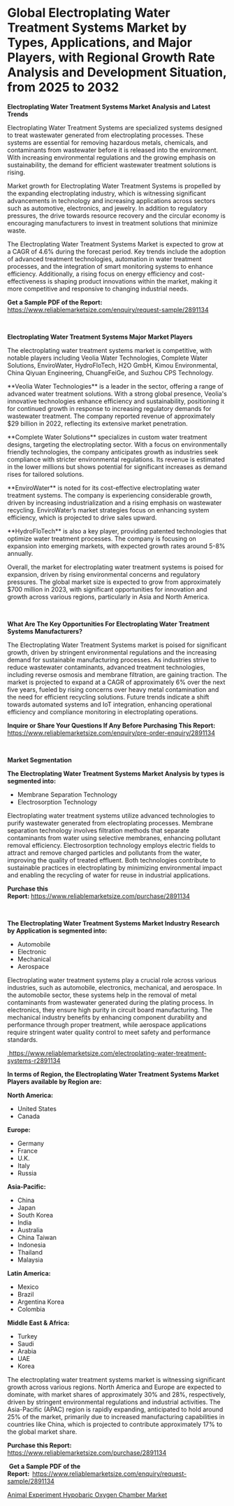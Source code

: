 <p><h1>Global Electroplating Water Treatment Systems Market by Types, Applications, and Major Players, with Regional Growth Rate Analysis and Development Situation, from 2025 to 2032</h1></p><p><strong>Electroplating Water Treatment Systems Market Analysis and Latest Trends</strong></p>
<p><p>Electroplating Water Treatment Systems are specialized systems designed to treat wastewater generated from electroplating processes. These systems are essential for removing hazardous metals, chemicals, and contaminants from wastewater before it is released into the environment. With increasing environmental regulations and the growing emphasis on sustainability, the demand for efficient wastewater treatment solutions is rising.</p><p>Market growth for Electroplating Water Treatment Systems is propelled by the expanding electroplating industry, which is witnessing significant advancements in technology and increasing applications across sectors such as automotive, electronics, and jewelry. In addition to regulatory pressures, the drive towards resource recovery and the circular economy is encouraging manufacturers to invest in treatment solutions that minimize waste.</p><p>The Electroplating Water Treatment Systems Market is expected to grow at a CAGR of 4.6% during the forecast period. Key trends include the adoption of advanced treatment technologies, automation in water treatment processes, and the integration of smart monitoring systems to enhance efficiency. Additionally, a rising focus on energy efficiency and cost-effectiveness is shaping product innovations within the market, making it more competitive and responsive to changing industrial needs.</p></p>
<p><strong>Get a Sample PDF of the Report:&nbsp;</strong> <a href="https://www.reliablemarketsize.com/enquiry/request-sample/2891134?utm_campaign=2478&utm_medium=2&utm_source=Github&utm_content=ia&utm_term=14032025&utm_id=electroplating-water-treatment-systems">https://www.reliablemarketsize.com/enquiry/request-sample/2891134</a></p>
<p>&nbsp;</p>
<p><strong>Electroplating Water Treatment Systems Major Market Players</strong></p>
<p><p>The electroplating water treatment systems market is competitive, with notable players including Veolia Water Technologies, Complete Water Solutions, EnviroWater, HydroFloTech, H2O GmbH, Kimou Environmental, China Qiyuan Engineering, ChuangFeiGe, and Suzhou CPS Technology.</p><p>**Veolia Water Technologies** is a leader in the sector, offering a range of advanced water treatment solutions. With a strong global presence, Veolia's innovative technologies enhance efficiency and sustainability, positioning it for continued growth in response to increasing regulatory demands for wastewater treatment. The company reported revenue of approximately $29 billion in 2022, reflecting its extensive market penetration.</p><p>**Complete Water Solutions** specializes in custom water treatment designs, targeting the electroplating sector. With a focus on environmentally friendly technologies, the company anticipates growth as industries seek compliance with stricter environmental regulations. Its revenue is estimated in the lower millions but shows potential for significant increases as demand rises for tailored solutions.</p><p>**EnviroWater** is noted for its cost-effective electroplating water treatment systems. The company is experiencing considerable growth, driven by increasing industrialization and a rising emphasis on wastewater recycling. EnviroWater’s market strategies focus on enhancing system efficiency, which is projected to drive sales upward.</p><p>**HydroFloTech** is also a key player, providing patented technologies that optimize water treatment processes. The company is focusing on expansion into emerging markets, with expected growth rates around 5-8% annually. </p><p>Overall, the market for electroplating water treatment systems is poised for expansion, driven by rising environmental concerns and regulatory pressures. The global market size is expected to grow from approximately $700 million in 2023, with significant opportunities for innovation and growth across various regions, particularly in Asia and North America.</p></p>
<p>&nbsp;</p>
<p><strong>What Are The Key Opportunities For Electroplating Water Treatment Systems Manufacturers?</strong></p>
<p><p>The Electroplating Water Treatment Systems market is poised for significant growth, driven by stringent environmental regulations and the increasing demand for sustainable manufacturing processes. As industries strive to reduce wastewater contaminants, advanced treatment technologies, including reverse osmosis and membrane filtration, are gaining traction. The market is projected to expand at a CAGR of approximately 6% over the next five years, fueled by rising concerns over heavy metal contamination and the need for efficient recycling solutions. Future trends indicate a shift towards automated systems and IoT integration, enhancing operational efficiency and compliance monitoring in electroplating operations.</p></p>
<p><strong>Inquire or Share Your Questions If Any Before Purchasing This Report:</strong> <a href="https://www.reliablemarketsize.com/enquiry/pre-order-enquiry/2891134?utm_campaign=2478&utm_medium=2&utm_source=Github&utm_content=ia&utm_term=14032025&utm_id=electroplating-water-treatment-systems">https://www.reliablemarketsize.com/enquiry/pre-order-enquiry/2891134</a></p>
<p>&nbsp;</p>
<p><strong>Market Segmentation</strong></p>
<p><strong>The Electroplating Water Treatment Systems Market Analysis by types is segmented into:</strong></p>
<p><ul><li>Membrane Separation Technology</li><li>Electrosorption Technology</li></ul></p>
<p><p>Electroplating water treatment systems utilize advanced technologies to purify wastewater generated from electroplating processes. Membrane separation technology involves filtration methods that separate contaminants from water using selective membranes, enhancing pollutant removal efficiency. Electrosorption technology employs electric fields to attract and remove charged particles and pollutants from the water, improving the quality of treated effluent. Both technologies contribute to sustainable practices in electroplating by minimizing environmental impact and enabling the recycling of water for reuse in industrial applications.</p></p>
<p><strong>Purchase this Report:&nbsp;</strong><a href="https://www.reliablemarketsize.com/purchase/2891134?utm_campaign=2478&utm_medium=2&utm_source=Github&utm_content=ia&utm_term=14032025&utm_id=electroplating-water-treatment-systems">https://www.reliablemarketsize.com/purchase/2891134</a></p>
<p>&nbsp;</p>
<p><strong>The Electroplating Water Treatment Systems Market Industry Research by Application is segmented into:</strong></p>
<p><ul><li>Automobile</li><li>Electronic</li><li>Mechanical</li><li>Aerospace</li></ul></p>
<p><p>Electroplating water treatment systems play a crucial role across various industries, such as automobile, electronics, mechanical, and aerospace. In the automobile sector, these systems help in the removal of metal contaminants from wastewater generated during the plating process. In electronics, they ensure high purity in circuit board manufacturing. The mechanical industry benefits by enhancing component durability and performance through proper treatment, while aerospace applications require stringent water quality control to meet safety and performance standards.</p></p>
<p><a href="https://www.reliablemarketsize.com/electroplating-water-treatment-systems-r2891134?utm_campaign=2478&utm_medium=2&utm_source=Github&utm_content=ia&utm_term=14032025&utm_id=electroplating-water-treatment-systems">&nbsp;https://www.reliablemarketsize.com/electroplating-water-treatment-systems-r2891134</a></p>
<p><strong>In terms of Region, the Electroplating Water Treatment Systems Market Players available by Region are:</strong></p>
<p>
    <p> <strong> North America: </strong>
        <ul>
            <li>United States</li>
            <li>Canada</li>
        </ul>
        </p> 
    <p> <strong> Europe: </strong>
        <ul>
            <li>Germany</li>
            <li>France</li>
            <li>U.K.</li>
            <li>Italy</li>
            <li>Russia</li>
        </ul>
        </p> 
    <p> <strong> Asia-Pacific: </strong>
        <ul>
            <li>China</li>
            <li>Japan</li>
            <li>South Korea</li>
            <li>India</li>
            <li>Australia</li>
            <li>China Taiwan</li>
            <li>Indonesia</li>
            <li>Thailand</li>
            <li>Malaysia</li>
        </ul>
        </p> 
    <p> <strong> Latin America: </strong>
        <ul>
            <li>Mexico</li>
            <li>Brazil</li>
            <li>Argentina Korea</li>
            <li>Colombia</li>
        </ul>
        </p> 
    <p> <strong> Middle East & Africa: </strong>
        <ul>
            <li>Turkey</li>
            <li>Saudi</li>
            <li>Arabia</li>
            <li>UAE</li>
            <li>Korea</li>
        </ul>
    </p>
    </p>
<p><p>The electroplating water treatment systems market is witnessing significant growth across various regions. North America and Europe are expected to dominate, with market shares of approximately 30% and 28%, respectively, driven by stringent environmental regulations and industrial activities. The Asia-Pacific (APAC) region is rapidly expanding, anticipated to hold around 25% of the market, primarily due to increased manufacturing capabilities in countries like China, which is projected to contribute approximately 17% to the global market share.</p></p>
<p><strong>Purchase this Report: </strong><a href="https://www.reliablemarketsize.com/purchase/2891134?utm_campaign=2478&utm_medium=2&utm_source=Github&utm_content=ia&utm_term=14032025&utm_id=electroplating-water-treatment-systems">https://www.reliablemarketsize.com/purchase/2891134</a></p>
<p>&nbsp;<strong>Get a Sample PDF of the Report:&nbsp;&nbsp;</strong><a href="https://www.reliablemarketsize.com/enquiry/request-sample/2891134?utm_campaign=2478&utm_medium=2&utm_source=Github&utm_content=ia&utm_term=14032025&utm_id=electroplating-water-treatment-systems">https://www.reliablemarketsize.com/enquiry/request-sample/2891134</a></p>
<p><strong></strong></p>
<p><p><a href="https://github.com/AlisaRowe24/Market-Research-Report-List-1/blob/main/animal-experiment-hypobaric-oxygen-chamber-market.md?utm_campaign=2478&utm_medium=2&utm_source=Github&utm_content=ia&utm_term=14032025&utm_id=electroplating-water-treatment-systems">Animal Experiment Hypobaric Oxygen Chamber Market</a></p></p>